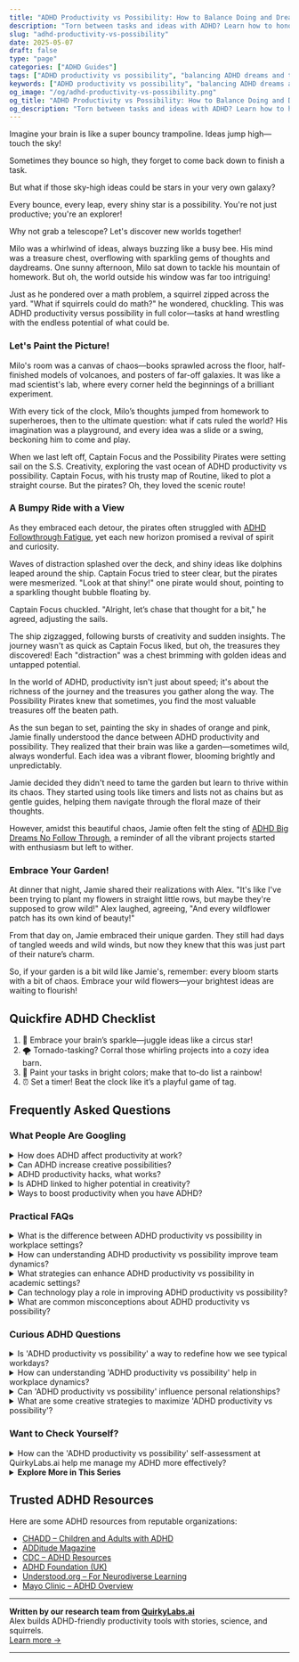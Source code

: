 ```yaml
---
title: "ADHD Productivity vs Possibility: How to Balance Doing and Dreaming"
description: "Torn between tasks and ideas with ADHD? Learn how to honor your creative spark without losing focus—and thrive at the intersection of productivity and possibility."
slug: "adhd-productivity-vs-possibility"
date: 2025-05-07
draft: false
type: "page"
categories: ["ADHD Guides"]
tags: ["ADHD productivity vs possibility", "balancing ADHD dreams and tasks", "ADHD creative mind", "embracing ADHD imagination", "ADHD productivity strategies", "managing ADHD ideas", "adult ADHD creative balance"]
keywords: ["ADHD productivity vs possibility", "balancing ADHD dreams and tasks", "ADHD creative mind", "embracing ADHD imagination", "ADHD productivity strategies", "managing ADHD ideas", "adult ADHD creative balance"]
og_image: "/og/adhd-productivity-vs-possibility.png"
og_title: "ADHD Productivity vs Possibility: How to Balance Doing and Dreaming"
og_description: "Torn between tasks and ideas with ADHD? Learn how to honor your creative spark without losing focus—and thrive at the intersection of productivity and possibility."
---
```


Imagine your brain is like a super bouncy trampoline. Ideas jump high—touch the sky!

Sometimes they bounce so high, they forget to come back down to finish a task.

But what if those sky-high ideas could be stars in your very own galaxy?

Every bounce, every leap, every shiny star is a possibility. You're not just productive; you're an explorer!

Why not grab a telescope? Let's discover new worlds together!

Milo was a whirlwind of ideas, always buzzing like a busy bee. His mind was a treasure chest, overflowing with sparkling gems of thoughts and daydreams. One sunny afternoon, Milo sat down to tackle his mountain of homework. But oh, the world outside his window was far too intriguing!

Just as he pondered over a math problem, a squirrel zipped across the yard. "What if squirrels could do math?" he wondered, chuckling. This was ADHD productivity versus possibility in full color—tasks at hand wrestling with the endless potential of what could be.

### Let's Paint the Picture!

Milo's room was a canvas of chaos—books sprawled across the floor, half-finished models of volcanoes, and posters of far-off galaxies. It was like a mad scientist's lab, where every corner held the beginnings of a brilliant experiment.

With every tick of the clock, Milo’s thoughts jumped from homework to superheroes, then to the ultimate question: what if cats ruled the world? His imagination was a playground, and every idea was a slide or a swing, beckoning him to come and play.

When we last left off, Captain Focus and the Possibility Pirates were setting sail on the S.S. Creativity, exploring the vast ocean of ADHD productivity vs possibility. Captain Focus, with his trusty map of Routine, liked to plot a straight course. But the pirates? Oh, they loved the scenic route!

### A Bumpy Ride with a View

As they embraced each detour, the pirates often struggled with [ADHD Followthrough Fatigue](/pages/adhd-followthrough-fatigue/), yet each new horizon promised a revival of spirit and curiosity.

Waves of distraction splashed over the deck, and shiny ideas like dolphins leaped around the ship. Captain Focus tried to steer clear, but the pirates were mesmerized. "Look at that shiny!" one pirate would shout, pointing to a sparkling thought bubble floating by.

Captain Focus chuckled. "Alright, let’s chase that thought for a bit," he agreed, adjusting the sails.

The ship zigzagged, following bursts of creativity and sudden insights. The journey wasn't as quick as Captain Focus liked, but oh, the treasures they discovered! Each "distraction" was a chest brimming with golden ideas and untapped potential.

In the world of ADHD, productivity isn't just about speed; it's about the richness of the journey and the treasures you gather along the way. The Possibility Pirates knew that sometimes, you find the most valuable treasures off the beaten path.

As the sun began to set, painting the sky in shades of orange and pink, Jamie finally understood the dance between ADHD productivity and possibility. They realized that their brain was like a garden—sometimes wild, always wonderful. Each idea was a vibrant flower, blooming brightly and unpredictably.

Jamie decided they didn't need to tame the garden but learn to thrive within its chaos. They started using tools like timers and lists not as chains but as gentle guides, helping them navigate through the floral maze of their thoughts.

However, amidst this beautiful chaos, Jamie often felt the sting of [ADHD Big Dreams No Follow Through](/pages/adhd-big-dreams-no-follow-through/), a reminder of all the vibrant projects started with enthusiasm but left to wither.

### Embrace Your Garden!

At dinner that night, Jamie shared their realizations with Alex. "It's like I've been trying to plant my flowers in straight little rows, but maybe they're supposed to grow wild!" Alex laughed, agreeing, "And every wildflower patch has its own kind of beauty!"

From that day on, Jamie embraced their unique garden. They still had days of tangled weeds and wild winds, but now they knew that this was just part of their nature’s charm.

So, if your garden is a bit wild like Jamie's, remember: every bloom starts with a bit of chaos. Embrace your wild flowers—your brightest ideas are waiting to flourish!

## Quickfire ADHD Checklist

1. 🚀 Embrace your brain’s sparkle—juggle ideas like a circus star!
2. 🌪️ Tornado-tasking? Corral those whirling projects into a cozy idea barn.
3. 🎨 Paint your tasks in bright colors; make that to-do list a rainbow!
4. ⏰ Set a timer! Beat the clock like it’s a playful game of tag.

## Frequently Asked Questions



### What People Are Googling

<details><summary>How does ADHD affect productivity at work?</summary><p>ADHD can certainly influence productivity at work in a few ways, but it's important to remember that it affects everyone differently. People with ADHD might find it challenging to maintain focus on tasks that aren't particularly engaging, leading to struggles with completing projects or missing details. However, they often excel in innovative thinking and problem-solving, especially in dynamic environments that match their high energy levels. Understanding and harnessing your unique strengths while finding strategies to manage challenges can really help in creating a productive workday.</p></details>
<details><summary>Can ADHD increase creative possibilities?</summary><p>Absolutely, ADHD can indeed open up a treasure trove of creative possibilities! Many folks with ADHD are known for their unique ability to think outside the box, drawing connections between ideas that might not be obvious to others. This creative flair can be seen in various fields, from the arts to problem-solving in everyday life. So, if you find yourself bursting with ideas that seem unconventional, it's just one of the superpowers that come along with ADHD!</p></details>
<details><summary>ADHD productivity hacks, what works?</summary><p>Absolutely, finding the right productivity hacks when you have ADHD can make such a difference! One effective strategy is the Pomodoro Technique—work for 25 minutes, then take a 5-minute break. This helps in managing focus and prevents burnout. Also, consider using tools like noise-cancelling headphones to minimize distractions, or apps that block social media during work hours. Remember, it's all about finding what uniquely works for you and embracing that process with kindness and patience.</p></details>
<details><summary>Is ADHD linked to higher potential in creativity?</summary><p>Absolutely, there's a lovely connection between ADHD and creativity that many find quite fascinating! Folks with ADHD often have a unique way of seeing the world, which can lead to innovative thinking and creative problem-solving. This might manifest as an ability to make unexpected connections, think outside the box, or come up with original ideas that others might overlook. It's like having a mental palette with an extra splash of vibrant colors to paint your world creatively!</p></details>
<details><summary>Ways to boost productivity when you have ADHD?</summary><p>Absolutely, finding ways to boost productivity with ADHD can be a cozy adventure of self-discovery! One effective method is to break tasks into smaller, more manageable pieces, which can make starting less daunting and more inviting. Setting up a timer for short bursts of focused work followed by brief breaks — like the Pomodoro Technique — can also keep things lively and less overwhelming. Lastly, don't forget to create a comfortable workspace where distractions are minimized, making it easier to snuggle down into your tasks with fewer interruptions.</p></details>



### Practical FAQs

<details><summary>What is the difference between ADHD productivity vs possibility in workplace settings?</summary><p>Great question! When we talk about ADHD and productivity in the workplace, we're often looking at how individuals manage tasks and time to meet expectations—like finishing reports or managing emails. However, when we consider possibility, we're opening up to the unique strengths and creative potentials that someone with ADHD brings to a team, such as innovative problem-solving or exceptional hyper-focus on projects they're passionate about. It's really about shifting from a narrow focus on output to embracing a broader view of contributions and talents, making the workplace more dynamic and inclusive.</p></details>
<details><summary>How can understanding ADHD productivity vs possibility improve team dynamics?</summary><p>Understanding the distinction between ADHD productivity and possibility can greatly enhance team dynamics by fostering a more inclusive and supportive work environment. When team leaders recognize that individuals with ADHD may excel in bursts of high energy and creativity (possibility), rather than consistent output (traditional productivity), they can better allocate tasks that play to each team member’s strengths. This approach not only boosts morale but also encourages a culture where diverse working styles are celebrated, leading to more innovative and effective teamwork. Embracing this understanding helps everyone feel valued and understood, paving the way for a happier, more productive workplace.</p></details>
<details><summary>What strategies can enhance ADHD productivity vs possibility in academic settings?</summary><p>Absolutely, navigating academic settings with ADHD can indeed be a unique journey, but with the right strategies, it becomes much more manageable. Consider implementing a structured routine and using tools like planners or digital apps to keep track of assignments and deadlines. Break larger tasks into smaller, manageable chunks to avoid feeling overwhelmed and maintain momentum. Also, don't hesitate to reach out for accommodations through your academic institution, as these can tailor the learning environment to better suit your needs, boosting both productivity and possibilities.</p></details>
<details><summary>Can technology play a role in improving ADHD productivity vs possibility?</summary><p>Absolutely! Technology can be a fantastic ally in enhancing productivity for those with ADHD. Tools like apps that help with time management, or reminders that nudge you about daily tasks, can really align well with your needs. Moreover, technology offers customizable options that fit your unique style of working and thinking, turning the 'possibility' into practical, everyday 'productivity'. Think of it as having a supportive buddy in your pocket!</p></details>
<details><summary>What are common misconceptions about ADHD productivity vs possibility?</summary><p>One cozy misconception to unravel is the idea that ADHD strictly limits productivity. In reality, many individuals with ADHD can be incredibly productive, especially when engaged in activities that spark their interest and passion. It's also helpful to remember that productivity can look different for everyone; it’s not always about speed or ticking boxes, but finding what methods work best for you. Embracing this can open up a world of possibilities, turning ADHD into a unique strength in exploring diverse and creative ways to achieve goals.</p></details>



### Curious ADHD Questions

<details><summary>Is 'ADHD productivity vs possibility' a way to redefine how we see typical workdays?</summary><p>Absolutely, rethinking ADHD productivity as 'possibility' rather than traditional output can be a game-changer! This perspective shift helps recognize that productivity isn’t just about ticking off boxes on a to-do list, but about exploring what can be achieved in ways that align with your unique brain wiring. It encourages a more flexible, creative approach to tasks and projects, fitting work into your natural rhythms and strengths. This way, each day becomes less about forcing a fit and more about making the most of your incredible potential.</p></details>
<details><summary>How can understanding 'ADHD productivity vs possibility' help in workplace dynamics?</summary><p>Absolutely, understanding 'ADHD productivity vs possibility' can be incredibly helpful in the workplace! This concept encourages looking beyond traditional productivity metrics and appreciating the unique possibilities that individuals with ADHD bring, like creative problem-solving and rapid idea generation. When teams acknowledge these strengths, it fosters a more inclusive and supportive environment. This not only boosts morale but can also lead to innovative outcomes that might not have been reached through standard methods. It's all about valuing diverse thinking and leveraging it for collective success!</p></details>
<details><summary>Can 'ADHD productivity vs possibility' influence personal relationships?</summary><p>Absolutely, the concept of "ADHD productivity vs possibility" can indeed influence personal relationships. When you're managing ADHD, you might find that your productivity levels vary more than those of others, which can sometimes lead to misunderstandings or miscommunications with loved ones. However, the "possibility" aspect of ADHD—your unique ability to think outside the box, your creativity, and spontaneity—can greatly enrich your relationships. Embracing both aspects and communicating openly about your needs and experiences can strengthen bonds and enhance understanding in your personal connections.</p></details>
<details><summary>What are some creative strategies to maximize 'ADHD productivity vs possibility'?</summary><p>Absolutely, exploring creative strategies can be a wonderful way to align your productivity with the possibilities your ADHD offers! One effective method is to use time-blocking: dedicate chunks of your day to specific tasks, allowing for flexibility as your interest shifts. Another strategy is to lean into your hyperfocus by setting up a passion project that excites you and interspersing more routine tasks to maintain balance. Don't forget, regular breaks using the Pomodoro technique can also keep your mind fresh and ready to embrace the diverse possibilities of your day!</p></details>



### Want to Check Yourself?

<details><summary>How can the 'ADHD productivity vs possibility' self-assessment at QuirkyLabs.ai help me manage my ADHD more effectively?</summary><p>Absolutely, the 'ADHD productivity vs possibility' self-assessment at QuirkyLabs.ai can be a wonderful tool in your journey! By taking this assessment, you gain clearer insights into how your ADHD traits influence both your productivity and your ability to explore new possibilities. It helps identify which areas you excel in and which might need a bit more attention or different strategies. Understanding these aspects can empower you to tailor your daily routines and goals in a way that feels both fulfilling and manageable, making it easier to navigate your ADHD with confidence and creativity.</p></details>

<script type="application/ld+json">
{
  "@context": "https://schema.org",
  "@type": "FAQPage",
  "mainEntity": [
    {
      "@type": "Question",
      "name": "How does ADHD affect productivity at work?",
      "acceptedAnswer": {
        "@type": "Answer",
        "text": "ADHD can certainly influence productivity at work in a few ways, but it's important to remember that it affects everyone differently. People with ADHD might find it challenging to maintain focus on tasks that aren't particularly engaging, leading to struggles with completing projects or missing details. However, they often excel in innovative thinking and problem-solving, especially in dynamic environments that match their high energy levels. Understanding and harnessing your unique strengths while finding strategies to manage challenges can really help in creating a productive workday."
      }
    },
    {
      "@type": "Question",
      "name": "Can ADHD increase creative possibilities?",
      "acceptedAnswer": {
        "@type": "Answer",
        "text": "Absolutely, ADHD can indeed open up a treasure trove of creative possibilities! Many folks with ADHD are known for their unique ability to think outside the box, drawing connections between ideas that might not be obvious to others. This creative flair can be seen in various fields, from the arts to problem-solving in everyday life. So, if you find yourself bursting with ideas that seem unconventional, it's just one of the superpowers that come along with ADHD!"
      }
    },
    {
      "@type": "Question",
      "name": "ADHD productivity hacks, what works?",
      "acceptedAnswer": {
        "@type": "Answer",
        "text": "Absolutely, finding the right productivity hacks when you have ADHD can make such a difference! One effective strategy is the Pomodoro Technique\u2014work for 25 minutes, then take a 5-minute break. This helps in managing focus and prevents burnout. Also, consider using tools like noise-cancelling headphones to minimize distractions, or apps that block social media during work hours. Remember, it's all about finding what uniquely works for you and embracing that process with kindness and patience."
      }
    },
    {
      "@type": "Question",
      "name": "Is ADHD linked to higher potential in creativity?",
      "acceptedAnswer": {
        "@type": "Answer",
        "text": "Absolutely, there's a lovely connection between ADHD and creativity that many find quite fascinating! Folks with ADHD often have a unique way of seeing the world, which can lead to innovative thinking and creative problem-solving. This might manifest as an ability to make unexpected connections, think outside the box, or come up with original ideas that others might overlook. It's like having a mental palette with an extra splash of vibrant colors to paint your world creatively!"
      }
    },
    {
      "@type": "Question",
      "name": "Ways to boost productivity when you have ADHD?",
      "acceptedAnswer": {
        "@type": "Answer",
        "text": "Absolutely, finding ways to boost productivity with ADHD can be a cozy adventure of self-discovery! One effective method is to break tasks into smaller, more manageable pieces, which can make starting less daunting and more inviting. Setting up a timer for short bursts of focused work followed by brief breaks \u2014 like the Pomodoro Technique \u2014 can also keep things lively and less overwhelming. Lastly, don't forget to create a comfortable workspace where distractions are minimized, making it easier to snuggle down into your tasks with fewer interruptions."
      }
    }
  ]
}
</script>
<script type="application/ld+json">
{
  "@context": "https://schema.org",
  "@type": "Article",
  "author": {
    "@type": "Person",
    "name": "QuirkyLabs",
    "url": "https://quirkylabs.ai/about"
  },
  "headline": "\"Unlock Magic: ADHD Productivity vs Possibility!\"",
  "mainEntityOfPage": "https://blog.quirkylabs.ai/pages/adhd-productivity-vs-possibility/",
  "datePublished": "2025-05-07"
}
</script>
<script type="application/ld+json">
{
  "@context": "https://schema.org",
  "@type": "BreadcrumbList",
  "itemListElement": [
    {
      "@type": "ListItem",
      "position": 1,
      "name": "Home",
      "item": "https://quirkylabs.ai/"
    },
    {
      "@type": "ListItem",
      "position": 2,
      "name": "Blog",
      "item": "https://blog.quirkylabs.ai/"
    },
    {
      "@type": "ListItem",
      "position": 3,
      "name": "\"Unlock Magic: ADHD Productivity vs Possibility!\"",
      "item": "https://blog.quirkylabs.ai/pages/adhd-productivity-vs-possibility/"
    }
  ]
}
</script>

<details>
<summary><strong>Explore More in This Series</strong></summary>

- [Adhd Ideas Keep Coming](/pages/adhd-ideas-keep-coming/)
- [Adhd Cant Execute](/pages/adhd-cant-execute/)
- [Adhd Fear Of Failure](/pages/adhd-fear-of-failure/)
- [Adhd Brilliant But Blocked](/pages/adhd-brilliant-but-blocked/)
- [Adhd Followthrough Fatigue](/pages/adhd-followthrough-fatigue/)
- [Adhd Finishing Nothing](/pages/adhd-finishing-nothing/)
- [Adhd Hyperfocus Then Drop](/pages/adhd-hyperfocus-then-drop/)
- [Adhd Ambition Burnout Loop](/pages/adhd-ambition-burnout-loop/)
</details>



## Trusted ADHD Resources

Here are some ADHD resources from reputable organizations:

- [CHADD – Children and Adults with ADHD](https://chadd.org)
- [ADDitude Magazine](https://www.additudemag.com)
- [CDC – ADHD Resources](https://www.cdc.gov/ncbddd/adhd)
- [ADHD Foundation (UK)](https://www.adhdfoundation.org.uk)
- [Understood.org – For Neurodiverse Learning](https://www.understood.org)
- [Mayo Clinic – ADHD Overview](https://www.mayoclinic.org/diseases-conditions/adhd)


---

**Written by our research team from [QuirkyLabs.ai](https://quirkylabs.ai)**  
Alex builds ADHD-friendly productivity tools with stories, science, and squirrels.  
[Learn more →](https://quirkylabs.ai)

---